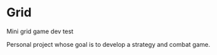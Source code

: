 # Grid
Mini grid game dev test

Personal project whose goal is to develop a strategy and combat game.
